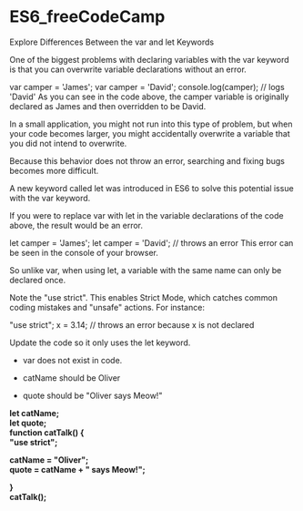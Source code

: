 # ES6_freeCodeCamp

Explore Differences Between the var and let Keywords

One of the biggest problems with declaring variables with the var keyword is that you can overwrite variable declarations without an error.

var camper = 'James';
var camper = 'David';
console.log(camper);
// logs 'David'
As you can see in the code above, the camper variable is originally declared as James and then overridden to be David.

In a small application, you might not run into this type of problem, but when your code becomes larger, you might accidentally overwrite a variable that you did not intend to overwrite.

Because this behavior does not throw an error, searching and fixing bugs becomes more difficult.

A new keyword called let was introduced in ES6 to solve this potential issue with the var keyword.

If you were to replace var with let in the variable declarations of the code above, the result would be an error.

let camper = 'James';
let camper = 'David'; // throws an error
This error can be seen in the console of your browser.

So unlike var, when using let, a variable with the same name can only be declared once.

Note the "use strict". This enables Strict Mode, which catches common coding mistakes and "unsafe" actions. For instance:

"use strict";
x = 3.14; // throws an error because x is not declared

Update the code so it only uses the let keyword.

- var does not exist in code.

- catName should be Oliver

- quote should be "Oliver says Meow!"

<strong>let catName;</strong><br>
<strong>let quote;</strong><br>
<strong>function catTalk() {</strong><br>
  <strong>"use strict";</strong><br>

  <strong>catName = "Oliver";</strong><br>
  <strong>quote = catName + " says Meow!";</strong><br>

<strong>}</strong><br>
<strong>catTalk();</strong>
